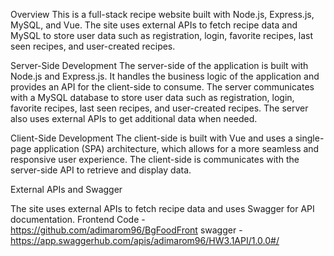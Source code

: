 Overview
This is a full-stack recipe website built with Node.js, Express.js, MySQL, and Vue. The site uses external APIs to fetch recipe data and MySQL to store user data such as registration, login, favorite recipes, last seen recipes, and user-created recipes.

Server-Side Development
The server-side of the application is built with Node.js and Express.js. It handles the business logic of the application and provides an API for the client-side to consume. The server communicates with a MySQL database  to store user data such as registration, login, favorite recipes, last seen recipes, and user-created recipes.
The server also uses external APIs to get additional data when needed.

Client-Side Development
The client-side is built with Vue and uses a single-page application (SPA) architecture, which allows for a more seamless and responsive user experience.
The client-side is communicates with the server-side API to retrieve and display data.

External APIs and Swagger

The site uses external APIs to fetch recipe data and uses Swagger for API documentation. 
Frontend Code - https://github.com/adimarom96/BgFoodFront
swagger - https://app.swaggerhub.com/apis/adimarom96/HW3.1API/1.0.0#/





